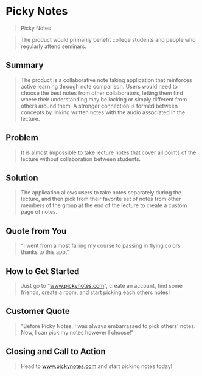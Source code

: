 # Picky Notes #

<!--
> This material was originally posted [here](http://www.quora.com/What-is-Amazons-approach-to-product-development-and-product-management). It is reproduced here for posterities sake.

There is an approach called "working backwards" that is widely used at Amazon. They work backwards from the customer, rather than starting with an idea for a product and trying to bolt customers onto it. While working backwards can be applied to any specific product decision, using this approach is especially important when developing new products or features.

For new initiatives a product manager typically starts by writing an internal press release announcing the finished product. The target audience for the press release is the new/updated product's customers, which can be retail customers or internal users of a tool or technology. Internal press releases are centered around the customer problem, how current solutions (internal or external) fail, and how the new product will blow away existing solutions.

If the benefits listed don't sound very interesting or exciting to customers, then perhaps they're not (and shouldn't be built). Instead, the product manager should keep iterating on the press release until they've come up with benefits that actually sound like benefits. Iterating on a press release is a lot less expensive than iterating on the product itself (and quicker!).

If the press release is more than a page and a half, it is probably too long. Keep it simple. 3-4 sentences for most paragraphs. Cut out the fat. Don't make it into a spec. You can accompany the press release with a FAQ that answers all of the other business or execution questions so the press release can stay focused on what the customer gets. My rule of thumb is that if the press release is hard to write, then the product is probably going to suck. Keep working at it until the outline for each paragraph flows.

Oh, and I also like to write press-releases in what I call "Oprah-speak" for mainstream consumer products. Imagine you're sitting on Oprah's couch and have just explained the product to her, and then you listen as she explains it to her audience. That's "Oprah-speak", not "Geek-speak".

Once the project moves into development, the press release can be used as a touchstone; a guiding light. The product team can ask themselves, "Are we building what is in the press release?" If they find they're spending time building things that aren't in the press release (overbuilding), they need to ask themselves why. This keeps product development focused on achieving the customer benefits and not building extraneous stuff that takes longer to build, takes resources to maintain, and doesn't provide real customer benefit (at least not enough to warrant inclusion in the press release).
 -->

  > Picky Notes

  > The product would primarily benefit college students and people who regularly attend seminars.

## Summary ##
  > The product is a collaborative note taking application that reinforces active learning through note comparison. Users would need to choose the best notes from other collaborators, letting them find where their understanding may be lacking or simply different from others around them. A stronger connection is formed between concepts by linking written notes with the audio associated in the lecture.

## Problem ##
  > It is almost impossible to take lecture notes that cover all points of the lecture without collaboration between students.

## Solution ##
  > The application allows users to take notes separately during the lecture, and then pick from their favorite set of notes from other members of the group at the end of the lecture to create a custom page of notes.

## Quote from You ##
  > "I went from almost failing my course to passing in flying colors thanks to this app."

## How to Get Started ##
  > Just go to "www.pickynotes.com", create an account, find some friends, create a room, and start picking each others notes!

## Customer Quote ##
  > "Before Picky Notes, I was always embarrassed to  pick others' notes. Now, I can pick my notes however I choose!"

## Closing and Call to Action ##
  > Head to www.pickynotes.com and start picking notes today!
